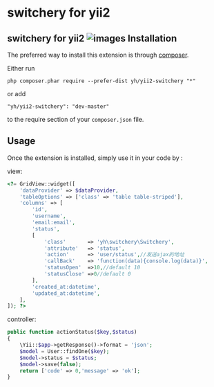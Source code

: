 switchery for yii2
==================
switchery for yii2
![images](https://github.com/pcyanglei/yii2-switchery/blob/master/1a5b3a90-d304-40fc-ac54-afdcfd3bfdae.png)
Installation
------------

The preferred way to install this extension is through [composer](http://getcomposer.org/download/).

Either run

```
php composer.phar require --prefer-dist yh/yii2-switchery "*"
```

or add

```
"yh/yii2-switchery": "dev-master"
```

to the require section of your `composer.json` file.


Usage
-----

Once the extension is installed, simply use it in your code by  :

view:
```php
<?= GridView::widget([
    'dataProvider' => $dataProvider,
    'tableOptions' => ['class' => 'table table-striped'],
    'columns' => [
        'id',
        'username',
        'email:email',
        'status',
        [
            'class'       => 'yh\switchery\Switchery',
            'attribute'   => 'status',
            'action'      => 'user/status',//发送ajax的地址
            'callBack'    => 'function(data){console.log(data)}',
            'statusOpen'  =>10,//default 10
            'statusClose' =>0//default 0
        ],
        'created_at:datetime',
        'updated_at:datetime',
    ],
]); ?>
```
controller:
```php
public function actionStatus($key,$status)
{
    \Yii::$app->getResponse()->format = 'json';
    $model = User::findOne($key);
    $model->status = $status;
    $model->save(false);
    return ['code' => 0,'message' => 'ok'];
}
```
